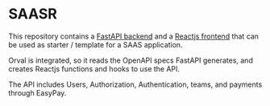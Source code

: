 # SAASR

This repository contains a [FastAPI backend](FastAPI/README.md) and a [Reactjs frontend](MUI/README.md) that can be used as starter / template for a SAAS application.

Orval is integrated, so it reads the OpenAPI specs FastAPI generates, and creates Reactjs functions and hooks to use the API.

The API includes Users, Authorization, Authentication, teams, and payments through EasyPay.
